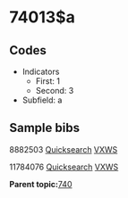 # 74013$a

## Codes

-   Indicators
    -   First: 1
    -   Second: 3
-   Subfield: a

## Sample bibs

8882503 [Quicksearch](https://search.library.yale.edu/catalog/8882503) [VXWS](http://prodorbis.library.yale.edu:7014/vxws/GetHoldingsService?bibId=8882503)

11784076 [Quicksearch](https://search.library.yale.edu/catalog/11784076) [VXWS](http://prodorbis.library.yale.edu:7014/vxws/GetHoldingsService?bibId=11784076)

**Parent topic:**[740](../../tags/740/740.md)

